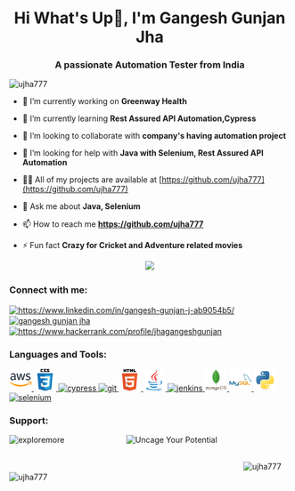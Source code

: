 <h1 align="center">Hi What's Up👋, I'm Gangesh Gunjan Jha</h1>
<h3 align="center">A passionate Automation Tester from India</h3>

<p align="left"> <img src="https://komarev.com/ghpvc/?username=ujha777&label=Profile%20views&color=0e75b6&style=flat" alt="ujha777" /> </p>

- 🔭 I’m currently working on **Greenway Health**

- 🌱 I’m currently learning **Rest Assured API Automation,Cypress**

- 👯 I’m looking to collaborate with **company's having automation project**

- 🤝 I’m looking for help with **Java with Selenium, Rest Assured API Automation**

- 👨‍💻 All of my projects are available at [https://github.com/ujha777](https://github.com/ujha777)

- 💬 Ask me about **Java, Selenium**

- 📫 How to reach me **https://github.com/ujha777**

- ⚡ Fun fact **Crazy for Cricket and Adventure related movies**

<div align="center">
  <img height="200" src="https://cdn.dribbble.com/users/2131993/screenshots/4948736/thoughtworks-gif_dribbble.gif"  />
</div>

###

###


###

###

<h3 align="left">Connect with me:</h3>
<p align="left">
<a href="https://linkedin.com/in/https://www.linkedin.com/in/gangesh-gunjan-j-ab9054b5/" target="blank"><img align="center" src="https://raw.githubusercontent.com/rahuldkjain/github-profile-readme-generator/master/src/images/icons/Social/linked-in-alt.svg" alt="https://www.linkedin.com/in/gangesh-gunjan-j-ab9054b5/" height="30" width="40" /></a>
<a href="https://www.hackerrank.com/gangesh gunjan jha" target="blank"><img align="center" src="https://raw.githubusercontent.com/rahuldkjain/github-profile-readme-generator/master/src/images/icons/Social/hackerrank.svg" alt="gangesh gunjan jha" height="30" width="40" /></a>
<a href="https://www.hackerearth.com/https://www.hackerrank.com/profile/jhagangeshgunjan" target="blank"><img align="center" src="https://raw.githubusercontent.com/rahuldkjain/github-profile-readme-generator/master/src/images/icons/Social/hackerearth.svg" alt="https://www.hackerrank.com/profile/jhagangeshgunjan" height="30" width="40" /></a>
</p>

<h3 align="left">Languages and Tools:</h3>
<p align="left"> <a href="https://aws.amazon.com" target="_blank" rel="noreferrer"> <img src="https://raw.githubusercontent.com/devicons/devicon/master/icons/amazonwebservices/amazonwebservices-original-wordmark.svg" alt="aws" width="40" height="40"/> </a> <a href="https://www.w3schools.com/css/" target="_blank" rel="noreferrer"> <img src="https://raw.githubusercontent.com/devicons/devicon/master/icons/css3/css3-original-wordmark.svg" alt="css3" width="40" height="40"/> </a> <a href="https://www.cypress.io" target="_blank" rel="noreferrer"> <img src="https://raw.githubusercontent.com/simple-icons/simple-icons/6e46ec1fc23b60c8fd0d2f2ff46db82e16dbd75f/icons/cypress.svg" alt="cypress" width="40" height="40"/> </a> <a href="https://git-scm.com/" target="_blank" rel="noreferrer"> <img src="https://www.vectorlogo.zone/logos/git-scm/git-scm-icon.svg" alt="git" width="40" height="40"/> </a> <a href="https://www.w3.org/html/" target="_blank" rel="noreferrer"> <img src="https://raw.githubusercontent.com/devicons/devicon/master/icons/html5/html5-original-wordmark.svg" alt="html5" width="40" height="40"/> </a> <a href="https://www.java.com" target="_blank" rel="noreferrer"> <img src="https://raw.githubusercontent.com/devicons/devicon/master/icons/java/java-original.svg" alt="java" width="40" height="40"/> </a> <a href="https://www.jenkins.io" target="_blank" rel="noreferrer"> <img src="https://www.vectorlogo.zone/logos/jenkins/jenkins-icon.svg" alt="jenkins" width="40" height="40"/> </a> <a href="https://www.mongodb.com/" target="_blank" rel="noreferrer"> <img src="https://raw.githubusercontent.com/devicons/devicon/master/icons/mongodb/mongodb-original-wordmark.svg" alt="mongodb" width="40" height="40"/> </a> <a href="https://www.mysql.com/" target="_blank" rel="noreferrer"> <img src="https://raw.githubusercontent.com/devicons/devicon/master/icons/mysql/mysql-original-wordmark.svg" alt="mysql" width="40" height="40"/> </a> <a href="https://www.python.org" target="_blank" rel="noreferrer"> <img src="https://raw.githubusercontent.com/devicons/devicon/master/icons/python/python-original.svg" alt="python" width="40" height="40"/> </a> <a href="https://www.selenium.dev" target="_blank" rel="noreferrer"> <img src="https://raw.githubusercontent.com/detain/svg-logos/780f25886640cef088af994181646db2f6b1a3f8/svg/selenium-logo.svg" alt="selenium" width="40" height="40"/> </a> </p>

<h3 align="left">Support:</h3>
<p><a href="https://www.buymeacoffee.com/exploremore"> <img align="left" src="https://cdn.buymeacoffee.com/buttons/v2/default-yellow.png" height="50" width="210" alt="exploremore" /></a><a href="https://ko-fi.com/Uncage Your Potential"> <img align="left" src="https://cdn.ko-fi.com/cdn/kofi3.png?v=3" height="50" width="210" alt="Uncage Your Potential" /></a></p><br><br>

<p><img align="left" src="https://github-readme-stats.vercel.app/api/top-langs?username=ujha777&show_icons=true&locale=en&layout=compact" alt="ujha777" /></p>

<p>&nbsp;<img align="center" src="https://github-readme-stats.vercel.app/api?username=ujha777&show_icons=true&locale=en" alt="ujha777" /></p>

###
